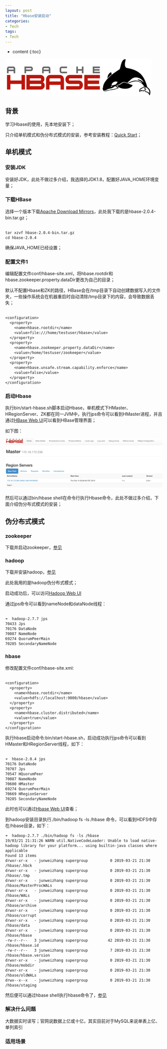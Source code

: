 ```yaml
---
layout: post
title: "Hbase安装启动"
categories: 
- Tech
tags:
- Tech
---
```


* content
{:toc}

![hbase-install](/css/pics/2019-02-14-hbase_logo_with_orca_large.png)

## 背景

学习Hbase的使用，先本地安装下；

只介绍单机模式和伪分布式模式的安装，参考安装教程：[Quick Start](http://hbase.apache.org/book.html#quickstart "quickstart")；

## 单机模式

### 安装JDK

安装好JDK，此处不做过多介绍，我选择的JDK1.8，配置好JAVA_HOME环境变量；

### 下载HBase

选择一个版本下载[Apache Download Mirrors](https://www.apache.org/dyn/closer.lua/hbase/)，此处我下载的是hbase-2.0.4-bin.tar.gz；

```shell

tar xzvf hbase-2.0.4-bin.tar.gz
cd hbase-2.0.4

```

确保JAVA_HOME已经设置；

### 配置文件1

编辑配置文件conf/hbase-site.xml，将hbase.rootdir和hbase.zookeeper.property.dataDir更改为自己的目录；

默认不配置Hbase和ZK的路径，HBase会在/tmp目录下自动创建数据写入的文件夹，一些操作系统会在机器重启时自动清除/tmp目录下的内容，会导致数据丢失；

```shell

<configuration>
  <property>
    <name>hbase.rootdir</name>
    <value>file:///home/testuser/hbase</value>
  </property>
  <property>
    <name>hbase.zookeeper.property.dataDir</name>
    <value>/home/testuser/zookeeper</value>
  </property>
  <property>
    <name>hbase.unsafe.stream.capability.enforce</name>
    <value>false</value>
  </property>
</configuration>

```

### 启动Hbase

执行bin/start-hbase.sh脚本启动Hbase，单机模式下HMaster、HRegionServer、ZK都在同一JVM中，执行jps命令可以看到HMaster进程，并且通过[HBase Web UI](http://localhost:16010/)可以看到HBase管理界面；

如下图：

![HBase-WebUI](/css/pics/2019-02-14-hbase_webui.png)

然后可以通过bin/hbase shell在命令行执行Hbase命令，此处不做过多介绍，下面介绍伪分布式模式的安装；

## 伪分布式模式


### zookeeper

下载并启动zookeeper，[参见](https://zookeeper.apache.org/doc/r3.4.13/zookeeperStarted.html)

### hadoop

下载并安装hadoop，[参见](https://hadoop.apache.org/docs/stable/hadoop-project-dist/hadoop-common/SingleCluster.html)

此处我用的是hadoop伪分布式模式；

启动成功后，可以访问[Hadoop Web UI](http://localhost:50070/dfshealth.html#tab-overview)

通过jps命令可以看到nameNode和dataNode线程：

```shell

➜  hadoop-2.7.7 jps
70433 Jps
70176 DataNode
70087 NameNode
69274 QuorumPeerMain
70285 SecondaryNameNode

```

### hbase

修改配置文件conf/hbase-site.xml:

```shell

<configuration>
  <property>
    <name>hbase.rootdir</name>
    <value>hdfs://localhost:9000/hbase</value>
  </property>
  <property>
    <name>hbase.cluster.distributed</name>
    <value>true</value>
  </property>
</configuration>

```

执行hbase启动命令:bin/start-hbase.sh，启动成功执行jps命令可以看到HMaster和HRegionServer线程，如下：

```shell

➜  hbase-2.0.4 jps
70176 DataNode
70707 Jps
70547 HQuorumPeer
70087 NameNode
70600 HMaster
69274 QuorumPeerMain
70669 HRegionServer
70285 SecondaryNameNode

```

此时也可以通过[Hbase Web UI](http://localhost:16010/master-status)查看；

到hadoop安装目录执行./bin/hadoop fs -ls /hbase 命令，可以看到HDFS中存在/hbase目录，如下：

```shell
➜  hadoop-2.7.7 ./bin/hadoop fs -ls /hbase
19/03/21 21:31:26 WARN util.NativeCodeLoader: Unable to load native-hadoop library for your platform... using builtin-java classes where applicable
Found 13 items
drwxr-xr-x   - junweizhang supergroup          0 2019-03-21 21:30 /hbase/.hbck
drwxr-xr-x   - junweizhang supergroup          0 2019-03-21 21:30 /hbase/.tmp
drwxr-xr-x   - junweizhang supergroup          0 2019-03-21 21:30 /hbase/MasterProcWALs
drwxr-xr-x   - junweizhang supergroup          0 2019-03-21 21:30 /hbase/WALs
drwxr-xr-x   - junweizhang supergroup          0 2019-03-21 21:30 /hbase/archive
drwxr-xr-x   - junweizhang supergroup          0 2019-03-21 21:30 /hbase/corrupt
drwxr-xr-x   - junweizhang supergroup          0 2019-03-21 21:30 /hbase/data
drwxr-xr-x   - junweizhang supergroup          0 2019-03-21 21:30 /hbase/hbase
-rw-r--r--   3 junweizhang supergroup         42 2019-03-21 21:30 /hbase/hbase.id
-rw-r--r--   3 junweizhang supergroup          7 2019-03-21 21:30 /hbase/hbase.version
drwxr-xr-x   - junweizhang supergroup          0 2019-03-21 21:30 /hbase/mobdir
drwxr-xr-x   - junweizhang supergroup          0 2019-03-21 21:30 /hbase/oldWALs
drwx--x--x   - junweizhang supergroup          0 2019-03-21 21:30 /hbase/staging

```

然后便可以通过hbase shell执行hbase命令了，[参见](http://hbase.apache.org/book.html#shell_exercises)

### 解决什么问题
大数据实时读写；官网说数据上亿或十亿，其实目前对于MySQL来说单表上亿、单列索引


### 适用场景

